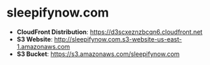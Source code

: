 # sleepifynow.com

* __CloudFront Distribution__: https://d3scxeznzbcqn6.cloudfront.net
* __S3 Website__: http://sleepifynow.com.s3-website-us-east-1.amazonaws.com
* __S3 Bucket__: https://s3.amazonaws.com/sleepifynow.com
